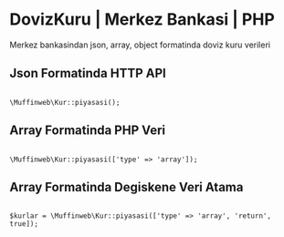 # DovizKuru | Merkez Bankasi | PHP
Merkez bankasindan json, array, object formatinda doviz kuru verileri

## Json Formatinda HTTP API
<code>
\Muffinweb\Kur::piyasasi();
</code>

## Array Formatinda PHP Veri

<code>
\Muffinweb\Kur::piyasasi(['type' => 'array']);
</code>

## Array Formatinda Degiskene Veri Atama
<code>
$kurlar = \Muffinweb\Kur::piyasasi(['type' => 'array', 'return', true]);
</code>

